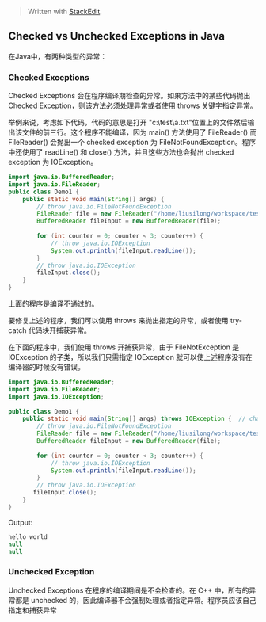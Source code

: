 


> Written with [StackEdit](https://stackedit.io/).
## Checked vs Unchecked Exceptions in Java

在Java中，有两种类型的异常：

### Checked Exceptions
Checked	Exceptions 会在程序编译期检查的异常。如果方法中的某些代码抛出 Checked Exception，则该方法必须处理异常或者使用 throws 关键字指定异常。

举例来说，考虑如下代码，代码的意思是打开 "c:\test\a.txt"位置上的文件然后输出该文件的前三行。这个程序不能编译，因为 main()  方法使用了 FileReader() 而 FileReader() 会抛出一个 checked exception 为 FileNotFoundException。程序中还使用了 readLine() 和 close() 方法，并且这些方法也会抛出 checked exception 为 IOException。

```java
import java.io.BufferedReader;  
import java.io.FileReader;  
public class Demo1 {  
    public static void main(String[] args) {  
        // throw java.io.FileNotFoundException  
		FileReader file = new FileReader("/home/liusilong/workspace/test.txt");  
        BufferedReader fileInput = new BufferedReader(file);  
  
        for (int counter = 0; counter < 3; counter++) {  
            // throw java.io.IOException  
			System.out.println(fileInput.readLine());  
        }  
        // throw java.io.IOException  
	    fileInput.close();  
    }  
}
``` 

上面的程序是编译不通过的。

要修复上述的程序，我们可以使用 throws 来抛出指定的异常，或者使用 try-catch 代码块开捕获异常。

在下面的程序中，我们使用 throws 开捕获异常，由于 FileNotException 是 IOException 的子类，所以我们只需指定 IOException 就可以使上述程序没有在编译器的时候没有错误。


```java
import java.io.BufferedReader;  
import java.io.FileReader;  
import java.io.IOException;  
  
public class Demo1 {  
    public static void main(String[] args) throws IOException {  // changed 
        // throw java.io.FileNotFoundException  
        FileReader file = new FileReader("/home/liusilong/workspace/test.txt");  
        BufferedReader fileInput = new BufferedReader(file);  
  
        for (int counter = 0; counter < 3; counter++) {  
            // throw java.io.IOException  
            System.out.println(fileInput.readLine());  
        }  
        // throw java.io.IOException  
       fileInput.close();  
    }  
}
```

Output:

```java
hello world
null
null
```

### Unchecked Exception
Unchecked Exceptions 在程序的编译期间是不会检查的。在 C++ 中，所有的异常都是 unchecked 的，因此编译器不会强制处理或者指定异常。程序员应该自己指定和捕获异常
<!--stackedit_data:
eyJoaXN0b3J5IjpbMTk4MjIzMzk2LC05NjIwMTU1OCwtNjk4OD
Q0MjkxXX0=
-->